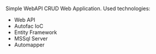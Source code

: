 Simple WebAPI CRUD Web Application.
Used technologies:
- Web API 
- Autofac IoC
- Entity Framework
- MSSql Server
- Automapper


